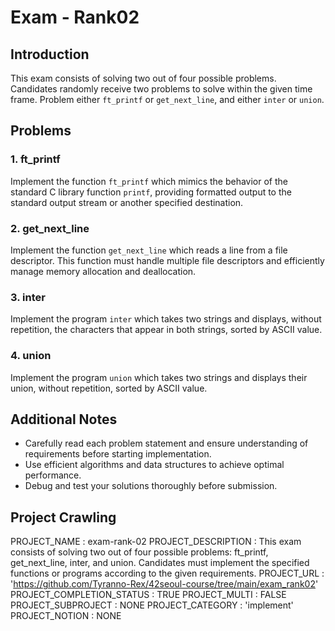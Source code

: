 # Exam - Rank02

## Introduction

This exam consists of solving two out of four possible problems. Candidates randomly receive two problems to solve within the given time frame. Problem either `ft_printf` or `get_next_line`, and either `inter` or `union`.

## Problems

### 1. ft_printf

Implement the function `ft_printf` which mimics the behavior of the standard C library function `printf`, providing formatted output to the standard output stream or another specified destination.

### 2. get_next_line

Implement the function `get_next_line` which reads a line from a file descriptor. This function must handle multiple file descriptors and efficiently manage memory allocation and deallocation.

### 3. inter

Implement the program `inter` which takes two strings and displays, without repetition, the characters that appear in both strings, sorted by ASCII value.

### 4. union

Implement the program `union` which takes two strings and displays their union, without repetition, sorted by ASCII value.


## Additional Notes

- Carefully read each problem statement and ensure understanding of requirements before starting implementation.
- Use efficient algorithms and data structures to achieve optimal performance.
- Debug and test your solutions thoroughly before submission.

## Project Crawling
PROJECT_NAME : exam-rank-02
PROJECT_DESCRIPTION : This exam consists of solving two out of four possible problems: ft_printf, get_next_line, inter, and union. Candidates must implement the specified functions or programs according to the given requirements.
PROJECT_URL : 'https://github.com/Tyranno-Rex/42seoul-course/tree/main/exam_rank02'
PROJECT_COMPLETION_STATUS : TRUE
PROJECT_MULTI : FALSE
PROJECT_SUBPROJECT : NONE
PROJECT_CATEGORY : 'implement'
PROJECT_NOTION : NONE